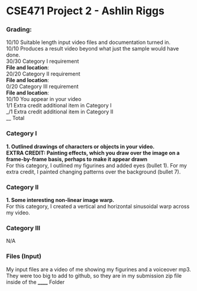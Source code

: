# CSE471 Project 2 - Ashlin Riggs  

###  Grading:  
10/10	Suitable length input video files and documentation turned in.  
10/10	Produces a result video beyond what just the sample would have done.  
30/30	Category I requirement  
  **File and location**:  
20/20	Category II requirement  
  **File and location**:  
0/20	Category III requirement  
  **File and location**:  
10/10	You appear in your video  
1/1 Extra credit additional item in Category I  
_/1 Extra credit additional item in Category II  
__ Total  

### Category I  
**1. Outlined drawings of characters or objects in your video.**  
**EXTRA CREDIT: Painting effects, which you draw over the image on a frame-by-frame basis, perhaps to make it appear drawn**  
For this category, I outlined my figurines and added eyes (bullet 1). For my extra credit, I painted changing patterns over the background (bullet 7).  

### Category II  
**1. Some interesting non-linear image warp.**  
For this category, I created a vertical and horizontal sinusoidal warp across my video.  

### Category III  
N/A  

### Files (Input)  
My input files are a video of me showing my figurines and a voiceover mp3. They were too big to add to github, so they are in my submission zip file inside of the **____** Folder
